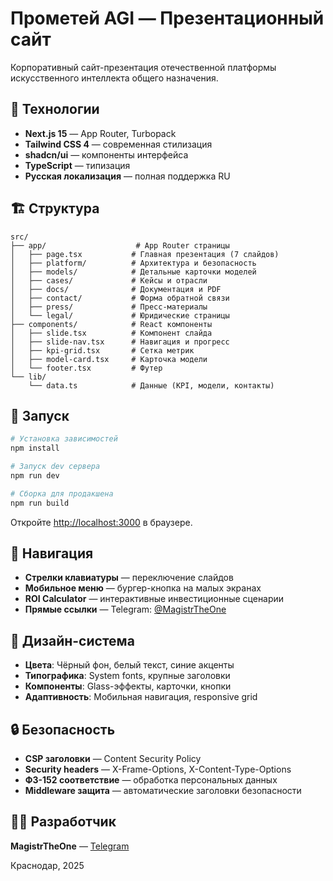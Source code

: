 # Прометей AGI — Презентационный сайт

Корпоративный сайт-презентация отечественной платформы искусственного интеллекта общего назначения.

## 🚀 Технологии

- **Next.js 15** — App Router, Turbopack
- **Tailwind CSS 4** — современная стилизация
- **shadcn/ui** — компоненты интерфейса
- **TypeScript** — типизация
- **Русская локализация** — полная поддержка RU

 

## 🏗️ Структура

```
src/
├── app/                    # App Router страницы
│   ├── page.tsx           # Главная презентация (7 слайдов)
│   ├── platform/          # Архитектура и безопасность
│   ├── models/            # Детальные карточки моделей
│   ├── cases/             # Кейсы и отрасли
│   ├── docs/              # Документация и PDF
│   ├── contact/           # Форма обратной связи
│   ├── press/             # Пресс-материалы
│   └── legal/             # Юридические страницы
├── components/            # React компоненты
│   ├── slide.tsx          # Компонент слайда
│   ├── slide-nav.tsx      # Навигация и прогресс
│   ├── kpi-grid.tsx       # Сетка метрик
│   ├── model-card.tsx     # Карточка модели
│   └── footer.tsx         # Футер
└── lib/
    └── data.ts            # Данные (KPI, модели, контакты)
```

## 🚀 Запуск

```bash
# Установка зависимостей
npm install

# Запуск dev сервера
npm run dev

# Сборка для продакшена
npm run build
```

Откройте [http://localhost:3000](http://localhost:3000) в браузере.

## 📱 Навигация

- **Стрелки клавиатуры** — переключение слайдов
- **Мобильное меню** — бургер-кнопка на малых экранах
- **ROI Calculator** — интерактивные инвестиционные сценарии
- **Прямые ссылки** — Telegram: [@MagistrTheOne](https://t.me/MagistrTheOne)

## 🎨 Дизайн-система

- **Цвета**: Чёрный фон, белый текст, синие акценты
- **Типографика**: System fonts, крупные заголовки
- **Компоненты**: Glass-эффекты, карточки, кнопки
- **Адаптивность**: Мобильная навигация, responsive grid

## 🔒 Безопасность

- **CSP заголовки** — Content Security Policy
- **Security headers** — X-Frame-Options, X-Content-Type-Options
- **ФЗ-152 соответствие** — обработка персональных данных
- **Middleware защита** — автоматические заголовки безопасности

## 👨‍💻 Разработчик

**MagistrTheOne** — [Telegram](https://t.me/MagistrTheOne)

Краснодар, 2025
